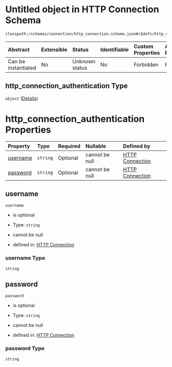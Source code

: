 # Untitled object in HTTP Connection Schema

```txt
classpath:/schemas/connection/http_connection.schema.json#/$defs/http_connection_authentication
```



| Abstract            | Extensible | Status         | Identifiable | Custom Properties | Additional Properties | Access Restrictions | Defined In                                                                                                |
| :------------------ | :--------- | :------------- | :----------- | :---------------- | :-------------------- | :------------------ | :-------------------------------------------------------------------------------------------------------- |
| Can be instantiated | No         | Unknown status | No           | Forbidden         | Forbidden             | none                | [http\_connection.schema.json\*](../../out/connection/http_connection.schema.json "open original schema") |

## http\_connection\_authentication Type

`object` ([Details](http_connection-defs-http_connection_authentication.md))

# http\_connection\_authentication Properties

| Property              | Type     | Required | Nullable       | Defined by                                                                                                                                                                                                          |
| :-------------------- | :------- | :------- | :------------- | :------------------------------------------------------------------------------------------------------------------------------------------------------------------------------------------------------------------ |
| [username](#username) | `string` | Optional | cannot be null | [HTTP Connection](http_connection-defs-http_connection_authentication-properties-username.md "classpath:/schemas/connection/http_connection.schema.json#/$defs/http_connection_authentication/properties/username") |
| [password](#password) | `string` | Optional | cannot be null | [HTTP Connection](http_connection-defs-http_connection_authentication-properties-password.md "classpath:/schemas/connection/http_connection.schema.json#/$defs/http_connection_authentication/properties/password") |

## username



`username`

*   is optional

*   Type: `string`

*   cannot be null

*   defined in: [HTTP Connection](http_connection-defs-http_connection_authentication-properties-username.md "classpath:/schemas/connection/http_connection.schema.json#/$defs/http_connection_authentication/properties/username")

### username Type

`string`

## password



`password`

*   is optional

*   Type: `string`

*   cannot be null

*   defined in: [HTTP Connection](http_connection-defs-http_connection_authentication-properties-password.md "classpath:/schemas/connection/http_connection.schema.json#/$defs/http_connection_authentication/properties/password")

### password Type

`string`
